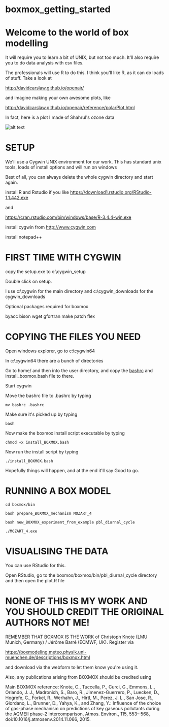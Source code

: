 # boxmox_getting_started

Welcome to the world of box modelling
=====================================

It will require you to learn a bit of UNIX, but not too much.  It'll also require you to do data analysis with csv files.

The professionals will use R to do this.  I think you'll like R, as it can do loads of stuff.  Take a look at

http://davidcarslaw.github.io/openair/

and imagine making your own awesome plots, like

http://davidcarslaw.github.io/openair/reference/polarPlot.html

In fact, here is a plot I made of Shahrul's ozone data

![alt text](https://github.com/ptg21/boxmox-isoprene/blob/master/getting_started/Rplot.png)


SETUP
=====

We'll use a Cygwin UNIX environment for our work.  This has standard unix tools, loads of install options and will run on windows

Best of all, you can always delete the whole cygwin directory and start again.

install R and Rstudio if you like https://download1.rstudio.org/RStudio-1.1.442.exe 

and 

https://cran.rstudio.com/bin/windows/base/R-3.4.4-win.exe



install cygwin from http://www.cygwin.com

install notepad++

FIRST TIME WITH CYGWIN
======================

copy the setup.exe to c:\cygwin_setup

Double click on setup.

I use c:\cygwin for the main directory and c:\cygwin_downloads for the cygwin_downloads

Optional packages required for boxmox

byacc
bison
wget
gfortran
make
patch
flex

COPYING THE FILES YOU NEED
==========================

Open windows explorer, go to c:\cygwin64

In c:\cygwin64 there are a bunch of directories

Go to home/ and then into the user directory, and copy the [bashrc](../blob/master/bashrc)
and install_boxmox.bash file to there.

Start cygwin

Move the bashrc file to .bashrc by typing

```mv bashrc .bashrc```

Make sure it's picked up by typing

```bash```

Now make the boxmox install script executable by typing

```chmod +x install_BOXMOX.bash```

Now run the install script by typing

```./install_BOXMOX.bash```

Hopefully things will happen, and at the end it'll say Good to go.

RUNNING A BOX MODEL
===================

```cd boxmox/bin```

```bash prepare_BOXMOX_mechanism MOZART_4```

```bash new_BOXMOX_experiment_from_example pbl_diurnal_cycle```

```./MOZART_4.exe```

VISUALISING THE DATA
====================

You can use RStudio for this.

Open RStudio, go to the boxmox/boxmox/bin/pbl_diurnal_cycle directory and then open the plot.R file

NONE OF THIS IS MY WORK AND YOU SHOULD CREDIT THE ORIGINAL AUTHORS NOT ME!
==========================================================================

REMEMBER THAT BOXMOX IS THE WORK of Christoph Knote (LMU Munich, Germany) / Jérôme Barré (ECMWF, UK).
Register via 

https://boxmodeling.meteo.physik.uni-muenchen.de/descriptions/boxmox.html

and download via the webform to let them know you're using it.

Also, any publications arising from BOXMOX should be credited using

Main BOXMOX reference:
Knote, C., Tuccella, P., Curci, G., Emmons, L., Orlando, J. J., Madronich, S., Baro, R., Jimenez-Guerrero, P., Luecken, D., Hogrefe, C., Forkel, R., Werhahn, J., Hirtl, M., Perez, J. L., San Jose, R., Giordano, L., Brunner, D., Yahya, K., and Zhang, Y.: Influence of the choice of gas-phase mechanism on predictions of key gaseous pollutants during the AQMEII phase-2 intercomparison, Atmos. Environ., 115, 553– 568, doi:10.1016/j.atmosenv.2014.11.066, 2015.
